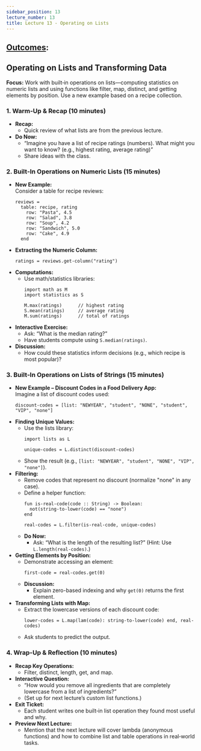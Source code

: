 ```yaml
---
sidebar_position: 13
lecture_number: 13
title: Lecture 13 - Operating on Lists
---
```


## [Outcomes](@/home/outcomes.md): 


## Operating on Lists and Transforming Data

**Focus:** Work with built‑in operations on lists—computing statistics on numeric lists and using functions like filter, map, distinct, and getting elements by position. Use a new example based on a recipe collection.

### 1. Warm-Up & Recap (10 minutes)
- **Recap:**  
  - Quick review of what lists are from the previous lecture.
- **Do Now:**  
  - “Imagine you have a list of recipe ratings (numbers). What might you want to know? (e.g., highest rating, average rating)”  
  - Share ideas with the class.

### 2. Built‑In Operations on Numeric Lists (15 minutes)
- **New Example:**  
  Consider a table for recipe reviews:
  ```pyret
  reviews =
    table: recipe, rating
      row: "Pasta", 4.5
      row: "Salad", 3.8
      row: "Soup", 4.2
      row: "Sandwich", 5.0
      row: "Cake", 4.9
    end
  ```
- **Extracting the Numeric Column:**  
  ```pyret
  ratings = reviews.get-column("rating")
  ```
- **Computations:**  
  - Use math/statistics libraries:
    ```pyret
    import math as M
    import statistics as S

    M.max(ratings)      // highest rating
    S.mean(ratings)     // average rating
    M.sum(ratings)      // total of ratings
    ```
- **Interactive Exercise:**  
  - Ask: “What is the median rating?”  
  - Have students compute using `S.median(ratings)`.
- **Discussion:**  
  - How could these statistics inform decisions (e.g., which recipe is most popular)?

### 3. Built‑In Operations on Lists of Strings (15 minutes)
- **New Example – Discount Codes in a Food Delivery App:**  
  Imagine a list of discount codes used:
  ```pyret
  discount-codes = [list: "NEWYEAR", "student", "NONE", "student", "VIP", "none"]
  ```
- **Finding Unique Values:**  
  - Use the lists library:
    ```pyret
    import lists as L

    unique-codes = L.distinct(discount-codes)
    ```
  - Show the result (e.g., `[list: "NEWYEAR", "student", "NONE", "VIP", "none"]`).
- **Filtering:**  
  - Remove codes that represent no discount (normalize "none" in any case).  
  - Define a helper function:
    ```pyret
    fun is-real-code(code :: String) -> Boolean:
      not(string-to-lower(code) == "none")
    end

    real-codes = L.filter(is-real-code, unique-codes)
    ```
  - **Do Now:**  
    - Ask: “What is the length of the resulting list?” (Hint: Use `L.length(real-codes)`.)
- **Getting Elements by Position:**  
  - Demonstrate accessing an element:
    ```pyret
    first-code = real-codes.get(0)
    ```
  - **Discussion:**  
    - Explain zero-based indexing and why `get(0)` returns the first element.
- **Transforming Lists with Map:**  
  - Extract the lowercase versions of each discount code:
    ```pyret
    lower-codes = L.map(lam(code): string-to-lower(code) end, real-codes)
    ```
  - Ask students to predict the output.
  
### 4. Wrap-Up & Reflection (10 minutes)
- **Recap Key Operations:**  
  - Filter, distinct, length, get, and map.
- **Interactive Question:**  
  - “How would you remove all ingredients that are completely lowercase from a list of ingredients?”  
  - (Set up for next lecture’s custom list functions.)
- **Exit Ticket:**  
  - Each student writes one built‑in list operation they found most useful and why.
- **Preview Next Lecture:**  
  - Mention that the next lecture will cover lambda (anonymous functions) and how to combine list and table operations in real‑world tasks.




